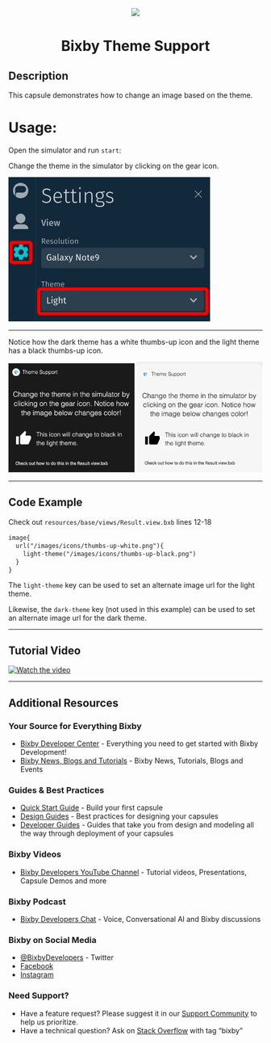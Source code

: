 <p align="Center">
  <img src="https://bixbydevelopers.com/dev/docs-assets/resources/dev-guide/bixby_logo_github-11221940070278028369.png">
  <br/>
  <h1 align="Center">Bixby Theme Support</h1>
</p>

## Description

This capsule demonstrates how to change an image based on the theme.

# Usage:

Open the simulator and run `start`:

Change the theme in the simulator by clicking on the gear icon.

<img src="./readme/change-theme.png" alt="dark" width="400"/>

---

Notice how the dark theme has a white thumbs-up icon and the light theme has a black thumbs-up icon.

<img src="./readme/dark-theme.png" alt="dark" width="250"/>
<img src="./readme/light-theme.png" alt="light" width="250"/>

---

## Code Example

Check out `resources/base/views/Result.view.bxb` lines 12-18

```
image{
  url("/images/icons/thumbs-up-white.png"){
    light-theme("/images/icons/thumbs-up-black.png")
  }
}
```

The `light-theme` key can be used to set an alternate image url for the light theme.

Likewise, the `dark-theme` key (not used in this example) can be used to set an alternate image url for the dark theme.

---

## Tutorial Video

[![Watch the video](https://img.youtube.com/vi/lTeKU5iQxqk/0.jpg)](https://youtu.be/lTeKU5iQxqk)

---

## Additional Resources

### Your Source for Everything Bixby

- [Bixby Developer Center](http://bixbydevelopers.com) - Everything you need to get started with Bixby Development!
- [Bixby News, Blogs and Tutorials](https://bixby.developer.samsung.com/) - Bixby News, Tutorials, Blogs and Events

### Guides & Best Practices

- [Quick Start Guide](https://bixbydevelopers.com/dev/docs/get-started/quick-start) - Build your first capsule
- [Design Guides](https://bixbydevelopers.com/dev/docs/dev-guide/design-guides) - Best practices for designing your capsules
- [Developer Guides](https://bixbydevelopers.com/dev/docs/dev-guide/developers) - Guides that take you from design and modeling all the way through deployment of your capsules

### Bixby Videos

- [Bixby Developers YouTube Channel](https://www.youtube.com/c/bixbydevelopers) - Tutorial videos, Presentations, Capsule Demos and more

### Bixby Podcast

- [Bixby Developers Chat](http://bixbydev.buzzsprout.com/) - Voice, Conversational AI and Bixby discussions

### Bixby on Social Media

- [@BixbyDevelopers](https://twitter.com/bixbydevelopers) - Twitter
- [Facebook](https://facebook.com/BixbyDevelopers)
- [Instagram](https://www.instagram.com/bixbydevelopers/)

### Need Support?

- Have a feature request? Please suggest it in our [Support Community](https://support.bixbydevelopers.com/hc/en-us/community/topics/360000183273-Feature-Requests) to help us prioritize.
- Have a technical question? Ask on [Stack Overflow](https://stackoverflow.com/questions/tagged/bixby) with tag “bixby”
